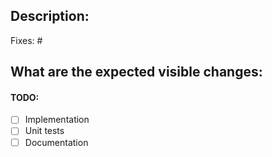 ## Description:

Fixes: #

## What are the expected visible changes:

#### TODO:

-   [ ] Implementation
-   [ ] Unit tests
-   [ ] Documentation
